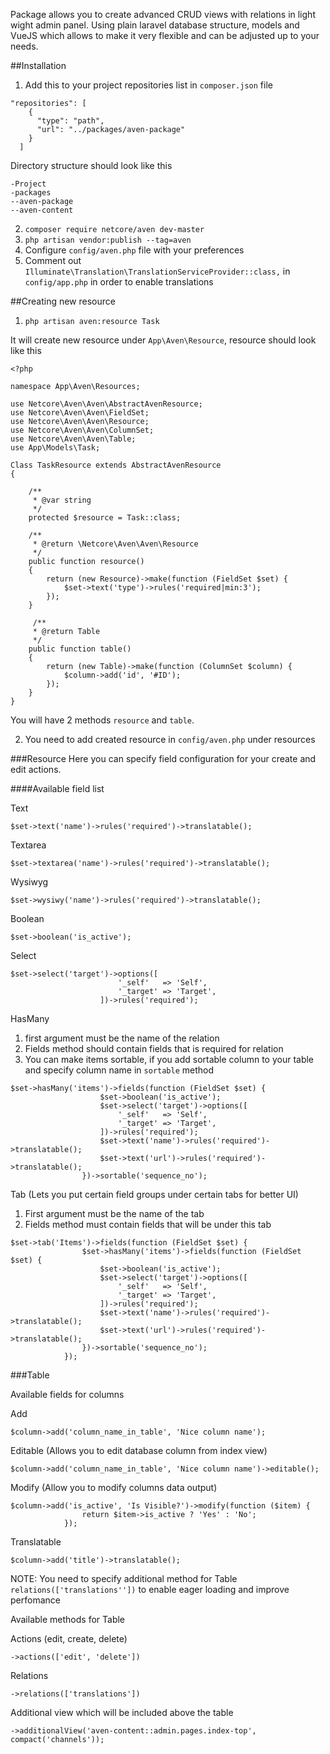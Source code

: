 Package allows you to create advanced CRUD views with relations in light wight admin panel. Using plain laravel database structure, models and VueJS which allows to make it very flexible and can be adjusted up to your needs. 

##Installation
1. Add this to your project repositories list in `composer.json` file
```$xslt
"repositories": [
    {
      "type": "path",
      "url": "../packages/aven-package"
    }
  ]
```

Directory structure should look like this
```$xslt
-Project
-packages
--aven-package
--aven-content
```

2. ```composer require netcore/aven dev-master```
3. ```php artisan vendor:publish --tag=aven```
4. Configure `config/aven.php` file with your preferences
5. Comment out `Illuminate\Translation\TranslationServiceProvider::class,` in `config/app.php` in order to enable translations

##Creating new resource

1. ```php artisan aven:resource Task```

It will create new resource under `App\Aven\Resource`, resource should look like this
```$xslt
<?php

namespace App\Aven\Resources;

use Netcore\Aven\Aven\AbstractAvenResource;
use Netcore\Aven\Aven\FieldSet;
use Netcore\Aven\Aven\Resource;
use Netcore\Aven\Aven\ColumnSet;
use Netcore\Aven\Aven\Table;
use App\Models\Task;

Class TaskResource extends AbstractAvenResource
{

    /**
     * @var string
     */
    protected $resource = Task::class;

    /**
     * @return \Netcore\Aven\Aven\Resource
     */
    public function resource()
    {
        return (new Resource)->make(function (FieldSet $set) {
            $set->text('type')->rules('required|min:3');
        });
    }

     /**
     * @return Table
     */
    public function table()
    {
        return (new Table)->make(function (ColumnSet $column) {
            $column->add('id', '#ID');
        });
    }
}
```

You will have 2 methods `resource` and `table`.

2. You need to add created resource in `config/aven.php` under resources

###Resource
Here you can specify field configuration for your create and edit actions.

####Available field list

Text
```
$set->text('name')->rules('required')->translatable();
```
Textarea
```$xslt
$set->textarea('name')->rules('required')->translatable();
```
Wysiwyg
```$xslt
$set->wysiwy('name')->rules('required')->translatable();
```
Boolean
```$xslt
$set->boolean('is_active');
```
Select

```$xslt
$set->select('target')->options([
                        '_self'   => 'Self',
                        '_target' => 'Target',
                    ])->rules('required');
```
HasMany
1. first argument must be the name of the relation
2. Fields method should contain fields that is required for relation
3. You can make items sortable, if you add sortable column to your table and specify column name in `sortable` method
```$xslt
$set->hasMany('items')->fields(function (FieldSet $set) {
                    $set->boolean('is_active');
                    $set->select('target')->options([
                        '_self'   => 'Self',
                        '_target' => 'Target',
                    ])->rules('required');
                    $set->text('name')->rules('required')->translatable();
                    $set->text('url')->rules('required')->translatable();
                })->sortable('sequence_no');
```
Tab (Lets you put certain field groups under certain tabs for better UI)
1. First argument must be the name of the tab
2. Fields method must contain fields that will be under this tab

```$xslt
$set->tab('Items')->fields(function (FieldSet $set) {
                $set->hasMany('items')->fields(function (FieldSet $set) {
                    $set->boolean('is_active');
                    $set->select('target')->options([
                        '_self'   => 'Self',
                        '_target' => 'Target',
                    ])->rules('required');
                    $set->text('name')->rules('required')->translatable();
                    $set->text('url')->rules('required')->translatable();
                })->sortable('sequence_no');
            });
```

###Table

Available fields for columns

Add
```$xslt
$column->add('column_name_in_table', 'Nice column name');
```

Editable (Allows you to edit database column from index view)
```$xslt
$column->add('column_name_in_table', 'Nice column name')->editable();
```

Modify (Allow you to modify columns data output)
```$xslt
$column->add('is_active', 'Is Visible?')->modify(function ($item) {
                return $item->is_active ? 'Yes' : 'No';
            });
```

Translatable
```$xslt
$column->add('title')->translatable();
```
NOTE: You need to specify additional method for Table `relations(['translations''])` to enable eager loading and improve perfomance

Available methods for Table

Actions (edit, create, delete)
```$xslt
->actions(['edit', 'delete'])
```
Relations
```$xslt
->relations(['translations'])
```
Additional view which will be included above the table
```$xslt
->additionalView('aven-content::admin.pages.index-top', compact('channels'));
```